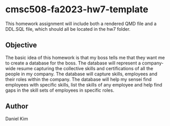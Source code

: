 # cmsc508-fa2023-hw7-template
This homework assignment will include both a rendered QMD file and a DDL.SQL file, which should all be located in the hw7 folder.

## Objective
The basic idea of this homework is that my boss tells me that they want me to create a database for the boss.
The database will represent a company-wide resume capturing the collective skills and certifications of all the people in my company. The database will capture skills, employees and their roles within the company. The database will help my sensei find employees with specific skills, list the skills of any employee and help find gaps in the skill sets of employees in specific roles.

## Author
Daniel Kim